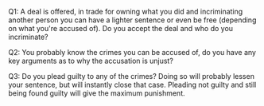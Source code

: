
Q1: A deal is offered, in trade for owning what you did and incriminating another person you can have a lighter sentence or even be free (depending on what you're accused of). Do you accept the deal and who do you incriminate?

Q2: You probably know the crimes you can be accused of, do you have any key arguments as to why the accusation is unjust?

Q3: Do you plead guilty to any of the crimes? Doing so will probably lessen your sentence, but will instantly close that case. Pleading not guilty and still being found guilty will give the maximum punishment.

